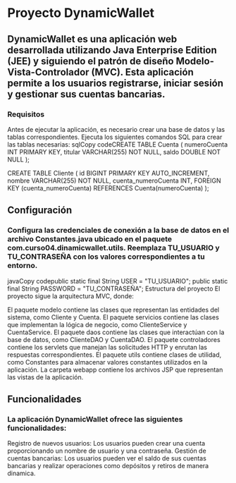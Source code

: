 # Proyecto DynamicWallet
## DynamicWallet es una aplicación web desarrollada utilizando Java Enterprise Edition (JEE) y siguiendo el patrón de diseño Modelo-Vista-Controlador (MVC). Esta aplicación permite a los usuarios registrarse, iniciar sesión y gestionar sus cuentas bancarias.
### Requisitos
Antes de ejecutar la aplicación, es necesario crear una base de datos y las tablas correspondientes. Ejecuta los siguientes comandos SQL para crear las tablas necesarias:
sqlCopy codeCREATE TABLE Cuenta (
    numeroCuenta INT PRIMARY KEY,
    titular VARCHAR(255) NOT NULL,
    saldo DOUBLE NOT NULL
);

CREATE TABLE Cliente (
    id BIGINT PRIMARY KEY AUTO_INCREMENT,
    nombre VARCHAR(255) NOT NULL,
    cuenta_numeroCuenta INT,
    FOREIGN KEY (cuenta_numeroCuenta) REFERENCES Cuenta(numeroCuenta)
);
## Configuración


### Configura las credenciales de conexión a la base de datos en el archivo Constantes.java ubicado en el paquete com.curso04.dinamicwallet.utils. Reemplaza TU_USUARIO y TU_CONTRASEÑA con los valores correspondientes a tu entorno.

javaCopy codepublic static final String USER = "TU_USUARIO";
public static final String PASSWORD = "TU_CONTRASEÑA";
Estructura del proyecto
El proyecto sigue la arquitectura MVC, donde:

El paquete modelo contiene las clases que representan las entidades del sistema, como Cliente y Cuenta.
El paquete servicios contiene las clases que implementan la lógica de negocio, como ClienteService y CuentaService.
El paquete daos contiene las clases que interactúan con la base de datos, como ClienteDAO y CuentaDAO.
El paquete controladores contiene los servlets que manejan las solicitudes HTTP y enrutan las respuestas correspondientes.
El paquete utils contiene clases de utilidad, como Constantes para almacenar valores constantes utilizados en la aplicación.
La carpeta webapp contiene los archivos JSP que representan las vistas de la aplicación.

## Funcionalidades
### La aplicación DynamicWallet ofrece las siguientes funcionalidades:

Registro de nuevos usuarios: Los usuarios pueden crear una cuenta proporcionando un nombre de usuario y una contraseña.
Gestión de cuentas bancarias: Los usuarios pueden ver el saldo de sus cuentas bancarias y realizar operaciones como depósitos y retiros de manera dinamica.
